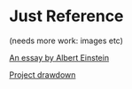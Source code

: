 # Just Reference 

(needs more work: images etc)

[An essay by Albert Einstein](https://monthlyreview.org/2009/05/01/why-socialism/)


[Project drawdown](https://drawdown.org/programs/drawdown-stories/neighborhood)
